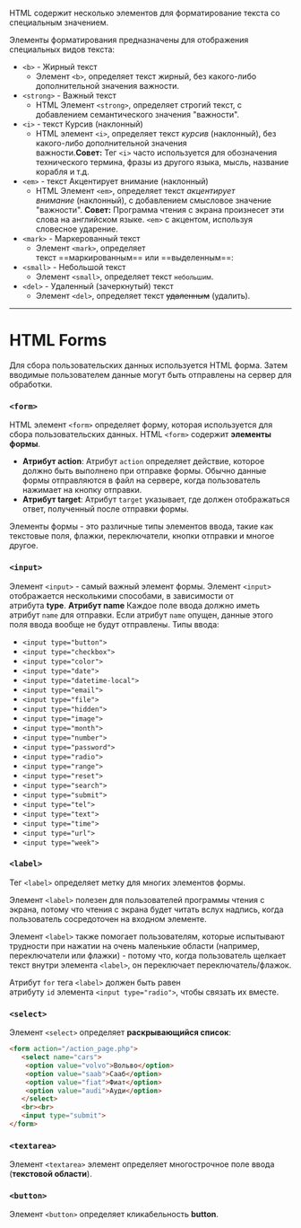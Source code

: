 HTML содержит несколько элементов для форматирование текста со специальным значением.

Элементы форматирования предназначены для отображения специальных видов текста:
- `<b>` - Жирный текст
	- Элемент `<b>`, определяет текст жирный, без какого-либо дополнительной значения важности.
- `<strong>` - Важный текст
	- HTML Элемент `<strong>`, определяет строгий текст, с добавлением семантического значения "важности".
- `<i>` - текст Курсив (наклонный)
	- HTML элемент `<i>`, определяет текст _курсив_ (наклонный), без какого-либо дополнительной значения важности.**Совет:** Тег `<i>` часто используется для обозначения технического термина, фразы из другого языка, мысль, название корабля и т.д.
- `<em>` - текст Акцентирует внимание (наклонный)
	- HTML Элемент `<em>`, определяет текст _акцентирует внимание_ (наклонный), с добавлением смысловое значение "важности". **Совет:** Программа чтения с экрана произнесет эти слова на английском языке. `<em>` с акцентом, используя словесное ударение.
- `<mark>` - Маркерованный текст
	- Элемент `<mark>`, определяет текст ==маркированным== или ==выделенным==:
- `<small>` - Небольшой текст
	- Элемент `<small>`, определяет текст <small>небольшим</small>.
- `<del>` - Удаленный (зачеркнутый) текст
	- Элемент `<del>`, определяет текст ~~удаленным~~ (удалить).

_____
# HTML Forms
Для сбора пользовательских данных используется HTML форма.
Затем вводимые пользователем данные могут быть отправлены на сервер для обработки.

### `<form>`
HTML элемент `<form>` определяет форму, которая используется для сбора пользовательских данных. HTML `<form>` содержит **элементы формы**.
- **Атрибут action**: Атрибут `action` определяет действие, которое должно быть выполнено при отправке формы. Обычно данные формы отправляются в файл на сервере, когда пользователь нажимает на кнопку отправки.
- **Атрибут target**: Атрибут `target` указывает, где должен отображаться ответ, полученный после отправки формы.

Элементы формы - это различные типы элементов ввода, такие как текстовые поля, флажки, переключатели, кнопки отправки и многое другое.

### `<input>`
Элемент `<input>` - самый важный элемент формы. Элемент `<input>` отображается несколькими способами, в зависимости от атрибута **type**.
	**Атрибут name**
	Каждое поле ввода должно иметь атрибут `name` для отправки. Если атрибут `name` опущен, данные этого поля ввода вообще не будут отправлены.
Типы ввода:
- `<input type="button">`
- `<input type="checkbox">`
- `<input type="color">`
- `<input type="date">`
- `<input type="datetime-local">`
- `<input type="email">`
- `<input type="file">`
- `<input type="hidden">`
- `<input type="image">`
- `<input type="month">`
- `<input type="number">`
- `<input type="password">`
- `<input type="radio">`
- `<input type="range">`
- `<input type="reset">`
- `<input type="search">`
- `<input type="submit">`
- `<input type="tel">`
- `<input type="text">`
- `<input type="time">`
- `<input type="url">`
- `<input type="week">`

### `<label>`
Тег `<label>` определяет метку для многих элементов формы.

Элемент `<label>` полезен для пользователей программы чтения с экрана, потому что чтения с экрана будет читать вслух надпись, когда пользователь сосредоточен на входном элементе.

Элемент `<label>` также помогает пользователям, которые испытывают трудности при нажатии на очень маленькие области (например, переключатели или флажки) - потому что, когда пользователь щелкает текст внутри элемента `<label>`, он переключает переключатель/флажок.

Атрибут `for` тега `<label>` должен быть равен атрибуту `id` элемента `<input type="radio">`, чтобы связать их вместе.

### `<select>`
Элемент `<select>` определяет **раскрывающийся список**:
```html
<form action="/action_page.php">
   <select name="cars">
    <option value="volvo">Вольво</option>
    <option value="saab">Сааб</option>
    <option value="fiat">Фиат</option>
    <option value="audi">Ауди</option>
   </select>
   <br><br>
   <input type="submit">
</form>
```

### `<textarea>`
Элемент `<textarea>` элемент определяет многострочное поле ввода (**текстовой области**).

### `<button>`
Элемент `<button>` определяет кликабельность **button**.
